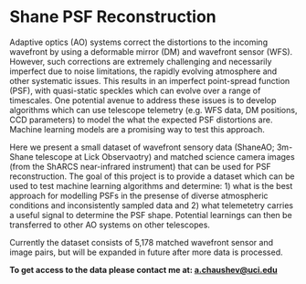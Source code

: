 # Shane PSF Reconstruction 

Adaptive optics (AO) systems correct the distortions to the incoming wavefront by using a deformable mirror (DM) and wavefront sensor (WFS). However, such corrections are extremely challenging and necessarily imperfect due to noise limitations, the rapidly evolving atmosphere and other systematic issues. This results in an imperfect point-spread function (PSF), with quasi-static speckles which can evolve over a range of timescales. One potential avenue to address these issues is to develop algorithms which can use telescope telemetry (e.g. WFS data, DM positions, CCD parameters) to model the what the expected PSF distortions are. Machine learning models are a promising way to test this approach. 

Here we present a small dataset of wavefront sensory data (ShaneAO; 3m-Shane telescope at Lick Observaotry) and matched science camera images (from the ShARCS near-infrared instrument) that can be used for PSF reconstruction. The goal of this project is to provide a dataset which can be used to test machine learning algorithms and determine: 1) what is the best approach for modelling PSFs in the presense of diverse atmospheric conditions and inconsistently sampled data and 2) what telemetetry carries a useful signal to determine the PSF shape. Potential learnings can then be transferred to other AO systems on other telescopes. 

Currently the dataset consists of 5,178 matched wavefront sensor and image pairs, but will be expanded in future after more data is processed. 

**To get access to the data please contact me at: a.chaushev@uci.edu** 

